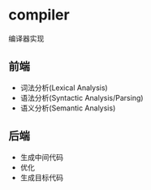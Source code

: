 # compiler
编译器实现

## 前端
- 词法分析(Lexical Analysis)
- 语法分析(Syntactic Analysis/Parsing)
- 语义分析(Semantic Analysis)

## 后端
- 生成中间代码
- 优化
- 生成目标代码
